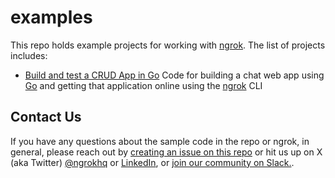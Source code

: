 # examples
This repo holds example projects for working with [ngrok](https://ngrok.com). The list of projects includes:
* [Build and test a CRUD App in Go](https://github.com/ngrok/examples/tree/main/go-crud-app-1) Code for building a chat web app using [Go](https://go.dev/) and getting that application online using the [ngrok](https://ngrok.com/) CLI

## Contact Us
If you have any questions about the sample code in the repo or ngrok, in general, please reach out by [creating an issue on this repo](https://github.com/ngrok/examples/issues/new) or hit us up on X (aka Twitter) [@ngrokhq](https://twitter.com/ngrokHQ) or [LinkedIn](https://www.linkedin.com/company/ngrok/), or [join our community on Slack.](https://ngrok.com/slack).
